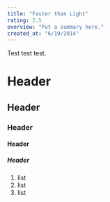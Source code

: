 ```yaml
---
title: "Faster than Light"
rating: 2.5
overview: "Put a summary here."
created_at: "6/19/2014"
---
```


Test test test.

# Header

## Header

### Header

#### Header

##### Header

1. list
2. list
3. list
